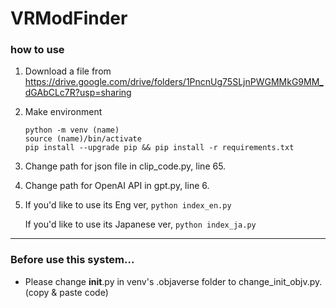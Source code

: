 # VRModFinder

### how to use
1. Download a file from https://drive.google.com/drive/folders/1PncnUg75SLjnPWGMMkG9MM_dGAbCLc7R?usp=sharing
2. Make environment
   ```
   python -m venv (name)
   source (name)/bin/activate
   pip install --upgrade pip && pip install -r requirements.txt
   ```
3. Change path for json file in clip_code.py, line 65.
4. Change path for OpenAI API in gpt.py, line 6.
5. If you'd like to use its Eng ver,
   ```python index_en.py```

   If you'd like to use its Japanese ver,
   ```python index_ja.py```


------------------------------------------------------
### Before use this system...
- Please change __init__.py in venv's .objaverse folder to change_init_objv.py.(copy & paste code)